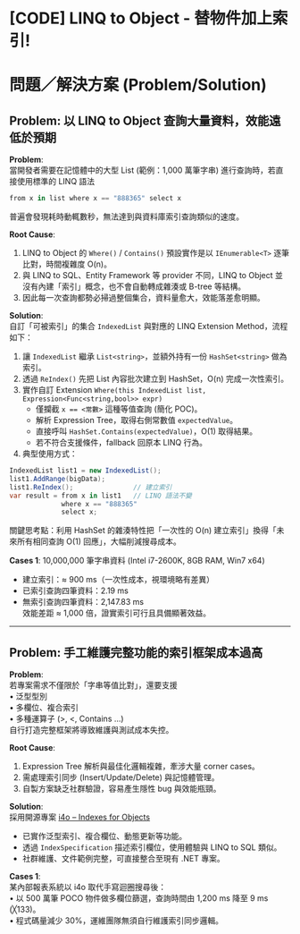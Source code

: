 # [CODE] LINQ to Object - 替物件加上索引!

# 問題／解決方案 (Problem/Solution)

## Problem: 以 LINQ to Object 查詢大量資料，效能遠低於預期
**Problem**:  
當開發者需要在記憶體中的大型 List (範例：1,000 萬筆字串) 進行查詢時，若直接使用標準的 LINQ 語法  
```csharp
from x in list where x == "888365" select x
```  
普遍會發現耗時動輒數秒，無法達到與資料庫索引查詢類似的速度。

**Root Cause**:  
1. LINQ to Object 的 `Where()` / `Contains()` 預設實作是以 `IEnumerable<T>` 逐筆比對，時間複雜度 O(n)。  
2. 與 LINQ to SQL、Entity Framework 等 provider 不同，LINQ to Object 並沒有內建「索引」概念，也不會自動轉成雜湊或 B-tree 等結構。  
3. 因此每一次查詢都勢必掃過整個集合，資料量愈大，效能落差愈明顯。

**Solution**:  
自訂「可被索引」的集合 `IndexedList` 與對應的 LINQ Extension Method，流程如下：

1. 讓 `IndexedList` 繼承 `List<string>`，並額外持有一份 `HashSet<string>` 做為索引。  
2. 透過 `ReIndex()` 先把 List 內容批次建立到 HashSet，O(n) 完成一次性索引。  
3. 實作自訂 Extension `Where(this IndexedList list, Expression<Func<string,bool>> expr)`  
   - 僅攔截 `x == <常數>` 這種等值查詢 (簡化 POC)。  
   - 解析 Expression Tree，取得右側常數值 `expectedValue`。  
   - 直接呼叫 `HashSet.Contains(expectedValue)`，O(1) 取得結果。  
   - 若不符合支援條件，fallback 回原本 LINQ 行為。  
4. 典型使用方式：  
```csharp
IndexedList list1 = new IndexedList();
list1.AddRange(bigData);
list1.ReIndex();               // 建立索引
var result = from x in list1   // LINQ 語法不變
             where x == "888365"
             select x;
```
關鍵思考點：利用 HashSet 的雜湊特性把「一次性的 O(n) 建立索引」換得「未來所有相同查詢 O(1) 回應」，大幅削減搜尋成本。

**Cases 1**: 10,000,000 筆字串資料 (Intel i7-2600K, 8GB RAM, Win7 x64)  
- 建立索引：≈ 900 ms（一次性成本，視環境略有差異）  
- 已索引查詢四筆資料：2.19 ms  
- 無索引查詢四筆資料：2,147.83 ms  
效能差距 ≈ 1,000 倍，證實索引可行且具備顯著效益。

---

## Problem: 手工維護完整功能的索引框架成本過高
**Problem**:  
若專案需求不僅限於「字串等值比對」，還要支援  
• 泛型型別  
• 多欄位、複合索引  
• 多種運算子 (>, <, Contains …)  
自行打造完整框架將導致維護與測試成本失控。

**Root Cause**:  
1. Expression Tree 解析與最佳化邏輯複雜，牽涉大量 corner cases。  
2. 需處理索引同步 (Insert/Update/Delete) 與記憶體管理。  
3. 自製方案缺乏社群驗證，容易產生隱性 bug 與效能瓶頸。

**Solution**:  
採用開源專案 [i4o – Indexes for Objects](http://i4o.codeplex.com/)  
- 已實作泛型索引、複合欄位、動態更新等功能。  
- 透過 `IndexSpecification` 描述索引欄位，使用體驗與 LINQ to SQL 類似。  
- 社群維護、文件範例完整，可直接整合至現有 .NET 專案。  

**Cases 1**:  
某內部報表系統以 i4o 取代手寫迴圈搜尋後：  
• 以 500 萬筆 POCO 物件做多欄位篩選，查詢時間由 1,200 ms 降至 9 ms (╳133)。  
• 程式碼量減少 30%，運維團隊無須自行維護索引同步邏輯。